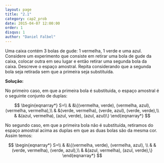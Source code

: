 ```yaml
---
layout: page
title: "2.1"
category: cap2_prob
date: 2015-04-07 12:00:00
order: 1
disqus: 1
author: "Daniel Falbel"
---
```


Uma caixa contém 3 bolas de gude: 1 vermelha, 1 verde e uma azul. Considere um experimento que consiste em retirar uma bola de gude da caixa, colocar outra em seu lugar e então retirar uma segunda bola da caixa. Descreve o espaço amostral. Repita considerando que a segunda bola seja retirada sem que a primeira seja substituída.

**Solução:**

No primeiro caso, em que a primeira bola é substituida, o espaço amostral é o seguinte conjunto de duplas:

$$
\begin{eqnarray*}
S=\\
& &\{(vermelha, verde), (vermelha, azul), (vermelha, vermelha),\\
& &(verde, vermelha), (verde, azul), (verde, verde),\\
& &(azul, vermelha), (azul, verde), (azul, azul)\}
\end{eqnarray*}
$$

No segundo caso, em que a primeira bola não é substituída, retiramos do espaço amostral acima as duplas em que as duas bolas são da mesma cor. Assim temos:

$$
\begin{eqnarray*}
S=\\
& &\{(vermelha, verde), (vermelha, azul), \\
& &(verde, vermelha), (verde, azul),\\
& &(azul, vermelha), (azul, verde),\}
\end{eqnarray*}
$$
